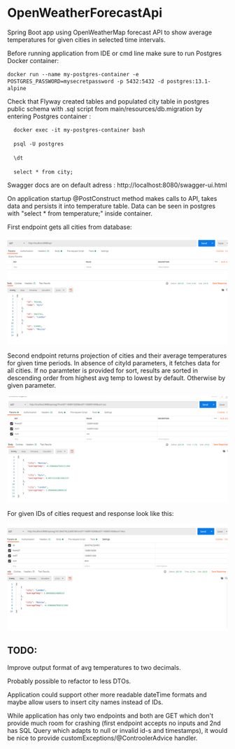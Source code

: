 # OpenWeatherForecastApi

Spring Boot app using OpenWeatherMap forecast API to show average temperatures for given cities in selected time
intervals.

Before running application from IDE or cmd line make sure to run Postgres Docker container:

```
docker run --name my-postgres-container -e POSTGRES_PASSWORD=mysecretpassword -p 5432:5432 -d postgres:13.1-alpine
```
Check that Flyway created tables and populated city table in postgres public schema with .sql script from main/resources/db.migration by entering Postgres container :

```
  docker exec -it my-postgres-container bash
  
  psql -U postgres
  
  \dt
  
  select * from city;
```

Swagger docs are on default adress :  http://localhost:8080/swagger-ui.html

On application startup @PostConstruct method makes calls to API, takes data and persists it into temperature table.
Data can be seen in postgres  with "select * from temperature;" inside container.

First endpoint gets all cities from database:

![image](images/allCities.png)

Second endpoint returns projection of cities and their average temperatures for given time periods.
In absence of cityId parameters, it fetches data for all cities. If no paramteter is provided for sort, results are sorted in descending order
from highest avg temp to lowest by default. Otherwise by given parameter.

![image](images/NoIdGivenAscSort.png)

For given IDs of cities request and response look like this:

![image](images/TwoCitiesTimestampRangeDesc.png)

## TODO:

Improve output format of avg temperatures to two decimals.

Probably possible to refactor to less DTOs.

Application could support other more readable dateTime formats and maybe allow users to insert city names instead of IDs.

While application has only two endpoints and both are GET which don't provide much room for crashing (first endpoint accepts no inputs 
and 2nd has SQL Query which adapts to null or invalid id-s and timestamps), it would be nice to provide customExceptions/@ControolerAdvice handler. 
